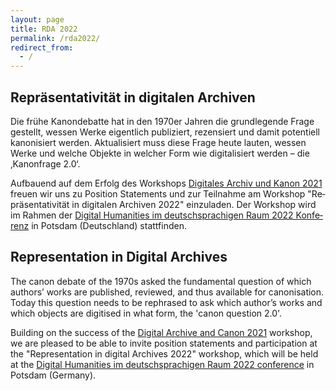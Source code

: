 ```yaml
---
layout: page
title: RDA 2022
permalink: /rda2022/
redirect_from:
  - /
---
```


<div class="language-container">
<section lang="de" markdown="1">

# Repräsentativität in digitalen Archiven

Die frühe Kanondebatte hat in den 1970er Jahren die grundlegende Frage gestellt, wessen Werke eigentlich publiziert, rezensiert und damit potentiell kanonisiert werden. Aktualisiert muss diese Frage heute lauten, wessen Werke und welche Objekte in welcher Form wie digitalisiert werden – die ‚Kanonfrage 2.0‘.

Aufbauend auf dem Erfolg des Workshops [Digitales Archiv und Kanon 2021](/dac2021) freuen wir uns zu Position Statements und zur Teilnahme am Workshop "Repräsentativität in digitalen Archiven 2022"  einzuladen. Der Workshop wird im Rahmen der [Digital Humanities im deutschsprachigen Raum 2022 Konferenz](https://www.dhd2022.de/) in Potsdam (Deutschland) stattfinden.
</section>
<section lang="en" markdown="1">

# Representation in Digital Archives

The canon debate of the 1970s asked the fundamental question of which authors’ works are published, reviewed, and thus available for canonisation. Today this question needs to be rephrased to ask which author’s works and which objects are digitised in what form,  the 'canon question 2.0'.

Building on the success of the [Digital Archive and Canon 2021](/dac2021) workshop, we are pleased to be able to invite position statements and participation at the "Representation in digital Archives 2022" workshop, which will be held at the [Digital Humanities im deutschsprachigen Raum 2022 conference](https://www.dhd2022.de/) in Potsdam (Germany).
</section>
</div>
